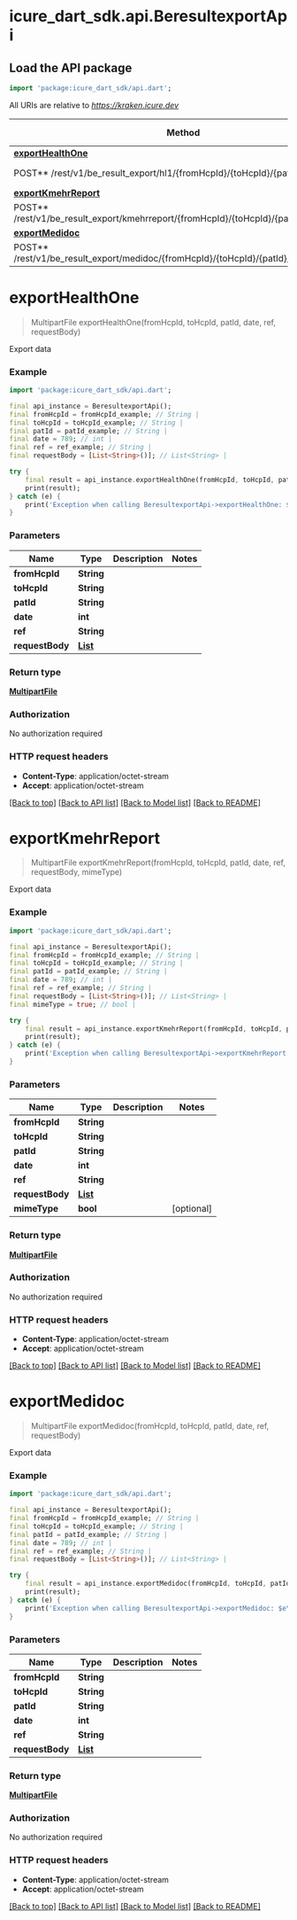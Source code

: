 # icure_dart_sdk.api.BeresultexportApi

## Load the API package
```dart
import 'package:icure_dart_sdk/api.dart';
```

All URIs are relative to *https://kraken.icure.dev*

Method | HTTP request | Description
------------- | ------------- | -------------
[**exportHealthOne**](BeresultexportApi.md#exporthealthone) | **
POST** /rest/v1/be_result_export/hl1/{fromHcpId}/{toHcpId}/{patId}/{date}/{ref} | Export data
[**exportKmehrReport**](BeresultexportApi.md#exportkmehrreport) | **
POST** /rest/v1/be_result_export/kmehrreport/{fromHcpId}/{toHcpId}/{patId}/{date}/{ref} | Export data
[**exportMedidoc**](BeresultexportApi.md#exportmedidoc) | **
POST** /rest/v1/be_result_export/medidoc/{fromHcpId}/{toHcpId}/{patId}/{date}/{ref} | Export data


# **exportHealthOne**
> MultipartFile exportHealthOne(fromHcpId, toHcpId, patId, date, ref, requestBody)

Export data

### Example
```dart
import 'package:icure_dart_sdk/api.dart';

final api_instance = BeresultexportApi();
final fromHcpId = fromHcpId_example; // String |
final toHcpId = toHcpId_example; // String |
final patId = patId_example; // String |
final date = 789; // int |
final ref = ref_example; // String |
final requestBody = [List<String>()]; // List<String> |

try {
    final result = api_instance.exportHealthOne(fromHcpId, toHcpId, patId, date, ref, requestBody);
    print(result);
} catch (e) {
    print('Exception when calling BeresultexportApi->exportHealthOne: $e\n');
}
```

### Parameters

Name | Type | Description  | Notes
------------- | ------------- | ------------- | -------------
 **fromHcpId** | **String**|  |
 **toHcpId** | **String**|  |
 **patId** | **String**|  |
 **date** | **int**|  |
 **ref** | **String**|  |
 **requestBody** | [**List<String>**](String.md)|  |

### Return type

[**MultipartFile**](MultipartFile.md)

### Authorization

No authorization required

### HTTP request headers

 - **Content-Type**: application/octet-stream
 - **Accept**: application/octet-stream

[[Back to top]](#) [[Back to API list]](../README.md#documentation-for-api-endpoints) [[Back to Model list]](../README.md#documentation-for-models) [[Back to README]](../README.md)

# **exportKmehrReport**
> MultipartFile exportKmehrReport(fromHcpId, toHcpId, patId, date, ref, requestBody, mimeType)

Export data

### Example
```dart
import 'package:icure_dart_sdk/api.dart';

final api_instance = BeresultexportApi();
final fromHcpId = fromHcpId_example; // String |
final toHcpId = toHcpId_example; // String |
final patId = patId_example; // String |
final date = 789; // int |
final ref = ref_example; // String |
final requestBody = [List<String>()]; // List<String> |
final mimeType = true; // bool |

try {
    final result = api_instance.exportKmehrReport(fromHcpId, toHcpId, patId, date, ref, requestBody, mimeType);
    print(result);
} catch (e) {
    print('Exception when calling BeresultexportApi->exportKmehrReport: $e\n');
}
```

### Parameters

Name | Type | Description  | Notes
------------- | ------------- | ------------- | -------------
 **fromHcpId** | **String**|  |
 **toHcpId** | **String**|  |
 **patId** | **String**|  |
 **date** | **int**|  |
 **ref** | **String**|  |
 **requestBody** | [**List<String>**](String.md)|  |
 **mimeType** | **bool**|  | [optional]

### Return type

[**MultipartFile**](MultipartFile.md)

### Authorization

No authorization required

### HTTP request headers

 - **Content-Type**: application/octet-stream
 - **Accept**: application/octet-stream

[[Back to top]](#) [[Back to API list]](../README.md#documentation-for-api-endpoints) [[Back to Model list]](../README.md#documentation-for-models) [[Back to README]](../README.md)

# **exportMedidoc**
> MultipartFile exportMedidoc(fromHcpId, toHcpId, patId, date, ref, requestBody)

Export data

### Example
```dart
import 'package:icure_dart_sdk/api.dart';

final api_instance = BeresultexportApi();
final fromHcpId = fromHcpId_example; // String |
final toHcpId = toHcpId_example; // String |
final patId = patId_example; // String |
final date = 789; // int |
final ref = ref_example; // String |
final requestBody = [List<String>()]; // List<String> |

try {
    final result = api_instance.exportMedidoc(fromHcpId, toHcpId, patId, date, ref, requestBody);
    print(result);
} catch (e) {
    print('Exception when calling BeresultexportApi->exportMedidoc: $e\n');
}
```

### Parameters

Name | Type | Description  | Notes
------------- | ------------- | ------------- | -------------
 **fromHcpId** | **String**|  |
 **toHcpId** | **String**|  |
 **patId** | **String**|  |
 **date** | **int**|  |
 **ref** | **String**|  |
 **requestBody** | [**List<String>**](String.md)|  |

### Return type

[**MultipartFile**](MultipartFile.md)

### Authorization

No authorization required

### HTTP request headers

 - **Content-Type**: application/octet-stream
 - **Accept**: application/octet-stream

[[Back to top]](#) [[Back to API list]](../README.md#documentation-for-api-endpoints) [[Back to Model list]](../README.md#documentation-for-models) [[Back to README]](../README.md)
